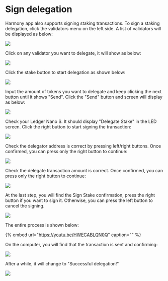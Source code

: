 # Sign delegation

Harmony app also supports signing staking transactions. To sign a staking delegation, click the validators menu on the left side. A list of validators will be displayed as below:

![](../../../../.gitbook/assets/screen-shot-2019-12-13-at-2.04.49-pm.png)

Click on any validator you want to delegate, it will show as below:

![](../../../../.gitbook/assets/screen-shot-2019-12-13-at-2.05.19-pm.png)

Click the stake button to start delegation as shown below:

![](../../../../.gitbook/assets/screen-shot-2019-12-13-at-2.05.53-pm.png)

Input the amount of tokens you want to delegate and keep clicking the next button until it shows "Send". Click the "Send" button and screen will display as below:

![](../../../../.gitbook/assets/screen-shot-2019-12-13-at-2.07.00-pm.png)

Check your Ledger Nano S. It should display "Delegate Stake" in the LED screen. Click the right button to start signing the transaction:

![](../../../../.gitbook/assets/img_4188.jpeg)

Check the delegator address is correct by pressing left/right buttons. Once confirmed, you can press only the right button to continue:

![](../../../../.gitbook/assets/img_4192.jpeg)

Check the delegate transaction amount is correct. Once confirmed, you can press only the right button to continue:

![](../../../../.gitbook/assets/img_4194.jpeg)

At the last step, you will find the Sign Stake confirmation, press the right button if you want to sign it. Otherwise, you can press the left button to cancel the signing.

![](../../../../.gitbook/assets/img_4196.jpeg)

The entire process is shown below:

{% embed url="https://youtu.be/HWECABLQN0Q" caption="" %}

On the computer, you will find that the transaction is sent and confirming:

![](../../../../.gitbook/assets/screen-shot-2019-12-13-at-2.09.50-pm.png)

After a while, it will change to "Successful delegation!"

![](../../../../.gitbook/assets/screen-shot-2019-12-13-at-2.13.08-pm.png)

